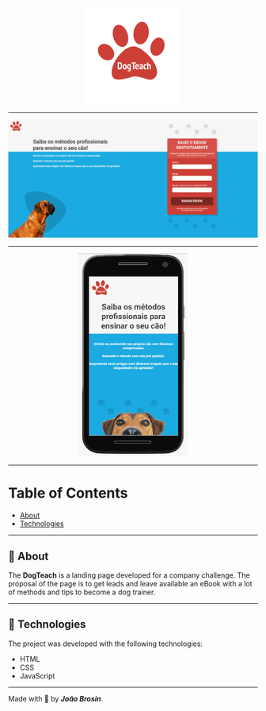<div align="center">
    <img src="images/icons/logo.svg" alt="DogTeach Logo">
</div>

---

<img src="images/pictures/dogteach-layout.png">

---

<div align="center">
    <img  width="220px" src="images/pictures/dogteach-mobile.gif">
</div>

---

# Table of Contents
- [About](#-about)
- [Technologies](#-technologies)
<!-- - [Installation](#-installation) -->

---

## 📝 About
The **DogTeach** is a landing page developed for a company challenge. The proposal of the page is to get leads and leave available an eBook with a lot of methods and tips to become a dog trainer.

---
## 🚀 Technologies
The project was developed with the following technologies: 

- HTML
- CSS
- JavaScript

---
Made with 💙 by ***João Brosin***.